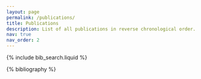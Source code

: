 ```yaml
---
layout: page
permalink: /publications/
title: Publications
description: List of all publications in reverse chronological order.
nav: true
nav_order: 2
---
```


<!-- _pages/publications.md -->

{% include bib_search.liquid %}

<div class="publications">

{% bibliography %}

</div>
